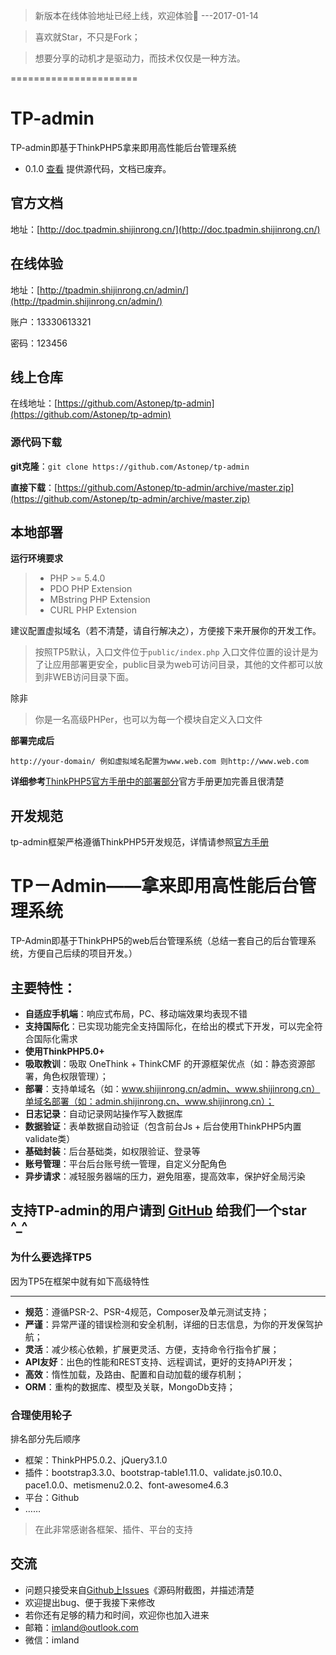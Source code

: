 > 新版本在线体验地址已经上线，欢迎体验👏 ---2017-01-14

> 喜欢就Star，不只是Fork；

> 想要分享的动机才是驱动力，而技术仅仅是一种方法。


======================

# TP-admin

TP-admin即基于ThinkPHP5拿来即用高性能后台管理系统

- 0.1.0  [查看](https://github.com/Aierui/tp-admin/tree/0.1.0) 提供源代码，文档已废弃。

## 官方文档
地址：[http://doc.tpadmin.shijinrong.cn/](http://doc.tpadmin.shijinrong.cn/)

## 在线体验

地址：[http://tpadmin.shijinrong.cn/admin/](http://tpadmin.shijinrong.cn/admin/)

账户：13330613321

密码：123456


## 线上仓库

在线地址：[https://github.com/Astonep/tp-admin](https://github.com/Astonep/tp-admin)

### 源代码下载

**git克隆**：``git clone https://github.com/Astonep/tp-admin`` 

**直接下载**：[https://github.com/Astonep/tp-admin/archive/master.zip](https://github.com/Astonep/tp-admin/archive/master.zip) 

## 本地部署

**运行环境要求**

> * PHP >= 5.4.0
> * PDO PHP Extension
> * MBstring PHP Extension
> * CURL PHP Extension

建议配置虚拟域名（若不清楚，请自行解决之），方便接下来开展你的开发工作。
> 按照TP5默认，入口文件位于`public/index.php`
> 入口文件位置的设计是为了让应用部署更安全，public目录为web可访问目录，其他的文件都可以放到非WEB访问目录下面。


除非
> 你是一名高级PHPer，也可以为每一个模块自定义入口文件


**部署完成后**

~~~
http://your-domain/ 例如虚拟域名配置为www.web.com 则http://www.web.com
~~~


**详细参考**[ThinkPHP5官方手册中的部署部分](http://www.kancloud.cn/manual/thinkphp5/129745)官方手册更加完善且很清楚

## 开发规范
tp-admin框架严格遵循ThinkPHP5开发规范，详情请参照[官方手册](http://www.kancloud.cn/manual/thinkphp5/118007)


# TP－Admin——拿来即用高性能后台管理系统

TP-Admin即基于ThinkPHP5的web后台管理系统（总结一套自己的后台管理系统，方便自己后续的项目开发。）
## 主要特性：
- **自适应手机端**：响应式布局，PC、移动端效果均表现不错
- **支持国际化**：已实现功能完全支持国际化，在给出的模式下开发，可以完全符合国际化需求
- **使用ThinkPHP5.0+**
- **吸取教训**：吸取 OneThink + ThinkCMF 的开源框架优点（如：静态资源部署，角色权限管理）；
- **部署**：支持单域名（如：www.shijinrong.cn/admin、www.shijinrong.cn）单域名部署（如：admin.shijinrong.cn、www.shijinrong.cn）；
- **日志记录**：自动记录网站操作写入数据库
- **数据验证**：表单数据自动验证（包含前台Js + 后台使用ThinkPHP5内置validate类）
- **基础封装**：后台基础类，如权限验证、登录等
- **账号管理**：平台后台账号统一管理，自定义分配角色
- **异步请求**：减轻服务器端的压力，避免阻塞，提高效率，保护好全局污染


## 支持TP-admin的用户请到 [GitHub](https://github.com/Astonep/tp-admin) 给我们一个star ^_^


### 为什么要选择TP5
因为TP5在框架中就有如下高级特性
* * * * *

- **规范**：遵循PSR-2、PSR-4规范，Composer及单元测试支持；
- **严谨**：异常严谨的错误检测和安全机制，详细的日志信息，为你的开发保驾护航；
- **灵活**：减少核心依赖，扩展更灵活、方便，支持命令行指令扩展；
- **API友好**：出色的性能和REST支持、远程调试，更好的支持API开发；
- **高效**：惰性加载，及路由、配置和自动加载的缓存机制；
- **ORM**：重构的数据库、模型及关联，MongoDb支持；

### 合理使用轮子
排名部分先后顺序
- 框架：ThinkPHP5.0.2、jQuery3.1.0
- 插件：bootstrap3.3.0、bootstrap-table1.11.0、validate.js0.10.0、pace1.0.0、metismenu2.0.2、font-awesome4.6.3
- 平台：Github
- ……

> 在此非常感谢各框架、插件、平台的支持





## 交流
- 问题只接受来自[Github上Issues](https://github.com/Astonep/tp-admin/issues)《源码附截图，并描述清楚
- 欢迎提出bug、便于我接下来修改
- 若你还有足够的精力和时间，欢迎你也加入进来
- 邮箱：imland@outlook.com
- 微信：imland
